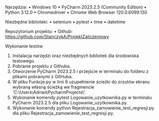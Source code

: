 Narzędzia:
•	Windows 10 
•	PyCharm 2023.2.5 (Community Edition)
•	Python 3.12.0
•	Chromedriver 
•	Chrome Web Browser 120.0.6099.130

Niezbędne biblioteki: 
•	selenium 
•	pytest
•	time
•	datetime


Repozytorium projektu: 
•	Github: https://github.com/StanczykA/ProjektZaliczeniowy

Wykonanie testów
1. Instalacja narzędzi oraz niezbędnych bibliotek dla środowiska testowego.
2. Pobranie projektu z Githuba.
3. Otworzenie PyCharm 2023.2.5 i przejście w terminalu do folderu z plikami pobranymi z GitHuba.
4. W pliku Funkcje.py w linii 9 uzupełnienie ścieżki do zrzutów ekranu wybraną własną ścieżką we fragmencie 'C:\\Users\\Adrian\\PycharmProjects\\'.
4. Wykonanie komendy pytest Logowanie_uzytkownika.py w terminalu PyCharm 2023.2.5 dla pliku Logowanie_uzytkownika.py.
5. Wykonanie komendy python Rejestracja_zamowienie_test_regresji.py dla pliku Rejestracja_zamowienie_test_regresji.py.
